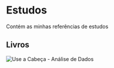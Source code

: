 # Estudos
Contém as minhas referências de estudos

## Livros
![Use a Cabeça - Análise de Dados](https://http2.mlstatic.com/livro-use-a-cabeca-analise-de-dados-michael-milton-D_NQ_NP_785039-MLB25654868216_062017-F.jpg)
